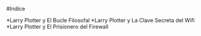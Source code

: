 #Indice

*Larry Plotter y El Bucle Filosofal
*Larry Plotter y La Clave Secreta del Wifi
*Larry Plotter y El Prisionero del Firewall

